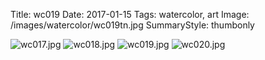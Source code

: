 Title: wc019
Date: 2017-01-15
Tags: watercolor, art
Image: /images/watercolor/wc019tn.jpg
SummaryStyle: thumbonly

![wc017.jpg]({static}/images/watercolor/wc017.jpg)
![wc018.jpg]({static}/images/watercolor/wc018.jpg)
![wc019.jpg]({static}/images/watercolor/wc019.jpg)
![wc020.jpg]({static}/images/watercolor/wc020.jpg)
